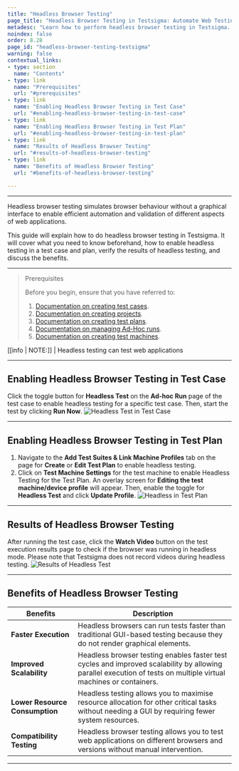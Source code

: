 ```yaml
---
title: "Headless Browser Testing"
page_title: "Headless Browser Testing in Testsigma: Automate Web Testing Efficiently"
metadesc: "Learn how to perform headless browser testing in Testsigma. Automate tests without a visual browser interface, ensuring efficient and reliable web app testing."
noindex: false
order: 8.28
page_id: "headless-browser-testing-testsigma"
warning: false
contextual_links:
- type: section
  name: "Contents"
- type: link
  name: "Prerequisites"
  url: "#prerequisites"
- type: link
  name: "Enabling Headless Browser Testing in Test Case"
  url: "#enabling-headless-browser-testing-in-test-case"
- type: link
  name: "Enabling Headless Browser Testing in Test Plan"
  url: "#enabling-headless-browser-testing-in-test-plan"
- type: link
  name: "Results of Headless Browser Testing"
  url: "#results-of-headless-browser-testing"
- type: link
  name: "Benefits of Headless Browser Testing"
  url: "#benefits-of-headless-browser-testing"     

---
```


---

Headless browser testing simulates browser behaviour without a graphical interface to enable efficient automation and validation of different aspects of web applications.

This guide will explain how to do headless browser testing in Testsigma. It will cover what you need to know beforehand, how to enable headless testing in a test case and plan, verify the results of headless testing, and discuss the benefits.

---

> <p id="prerequisites">Prerequisites</p>
>
> Before you begin, ensure that you have referred to:
> 1. [Documentation on creating test cases](https://testsigma.com/docs/test-cases/manage/add-edit-delete/#create-test-case).
> 2. [Documentation on creating projects](https://testsigma.com/docs/projects/overview/).
> 3. [Documentation on creating test plans](https://testsigma.com/docs/test-management/test-plans/overview/).
> 4. [Documentation on managing Ad-Hoc runs](https://testsigma.com/docs/runs/adhoc-runs/).
> 5. [Documentation on creating test machines](https://testsigma.com/docs/test-management/test-plans/manage-test-machines/).

[[info | NOTE:]]
| Headless testing can test web applications

---

## **Enabling Headless Browser Testing in Test Case**

Click the toggle button for **Headless Test** on the **Ad-hoc Run** page of the test case to enable headless testing for a specific test case. Then, start the test by clicking **Run Now**. ![Headless Test in Test Case](https://s3.amazonaws.com/static-docs.testsigma.com/new_images/projects/applications/headless_adhocrun.gif)

---

## **Enabling Headless Browser Testing in Test Plan**

1. Navigate to the **Add Test Suites & Link Machine Profiles** tab on the page for **Create** or **Edit Test Plan** to enable headless testing.
2. Click on **Test Machine Settings** for the test machine to enable Headless Testing for the Test Plan. An overlay screen for **Editing the test machine/device profile** will appear. Then, enable the toggle for  **Headless Test** and click **Update Profile**. ![Headless in Test Plan](https://s3.amazonaws.com/static-docs.testsigma.com/new_images/projects/applications/headless_testplan.gif)

---

## **Results of Headless Browser Testing**

After running the test case, click the **Watch Video** button on the test execution results page to check if the browser was running in headless mode. Please note that Testsigma does not record videos during headless testing. ![Results of Headless Test](https://s3.amazonaws.com/static-docs.testsigma.com/new_images/projects/applications/view_headlesstesting.gif)

---

## **Benefits of Headless Browser Testing**

|Benefits|Description|
|---|---|
|**Faster Execution**|Headless browsers can run tests faster than traditional GUI-based testing because they do not render graphical elements.|
|**Improved Scalability**|Headless browser testing enables faster test cycles and improved scalability by allowing parallel execution of tests on multiple virtual machines or containers.|
|**Lower Resource Consumption**|Headless testing allows you to maximise resource allocation for other critical tasks without needing a GUI by requiring fewer system resources.|
|**Compatibility Testing**|Headless browser testing allows you to test web applications on different browsers and versions without manual intervention.|

---